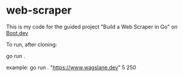 # web-scraper
This is my code for the guided project "Build a Web Scraper in Go" on [Boot.dev](https://www.boot.dev)

To run, after cloning:

go run . <base-url> <max-concurrent-goroutines> <max-pages-to-traverse>

example:
go run . "https://www.wagslane.dev" 5 250


